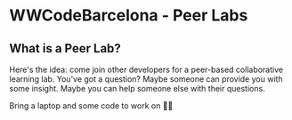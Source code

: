 # WWCodeBarcelona - Peer Labs

## What is a Peer Lab?

Here's the idea: come join other developers for a peer-based collaborative learning lab. You've got a question? Maybe someone can provide you with some insight. Maybe you can help someone else with their questions.

Bring a laptop and some code to work on 👩‍💻
